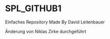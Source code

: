 # SPL_GITHUB1
Einfaches Repository
Made By David Leitenbauer

Änderung von Niklas Zirke durchgeführt
